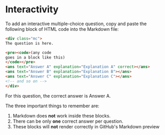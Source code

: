 # Interactivity

To add an interactive multiple-choice question, copy and paste the following block of HTML code into the Markdown file:
```html
<div class="mc">
The question is here.

<pre><code>(any code
goes in a block like this)
</code></pre>
<ans text="Answer A" explanation="Explanation A" correct></ans>
<ans text="Answer B" explanation="Explanation B"></ans>
<ans text="Answer C" explanation="Explanation C"></ans>
<!-- and so on -->
</div>
```
For this question, the correct answer is Answer A.

The three important things to remember are:

1. Markdown does **not** work inside these blocks.
2. There can be only **one** correct answer per question.
3. These blocks will **not** render correctly in GitHub's Markdown preview


